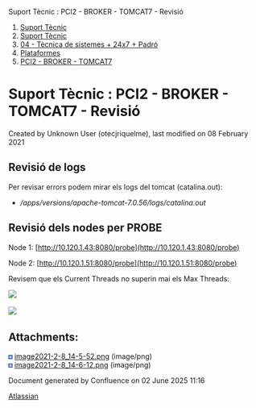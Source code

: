 Suport Tècnic : PCI2 - BROKER - TOMCAT7 - Revisió  

1.  [Suport Tècnic](index.html)
2.  [Suport Tècnic](13893782.html)
3.  [04 - Tècnica de sistemes + 24x7 + Padró](26313202.html)
4.  [Plataformes](Plataformes_41520520.html)
5.  [PCI2 - BROKER - TOMCAT7](PCI2---BROKER---TOMCAT7_41521072.html)

Suport Tècnic : PCI2 - BROKER - TOMCAT7 - Revisió
=================================================

Created by Unknown User (otecjriquelme), last modified on 08 February 2021

Revisió de logs
---------------

Per revisar errors podem mirar els logs del tomcat (catalina.out):

*   _/apps/versions/apache-tomcat-7.0.56/logs/catalina.out_

  

Revisió dels nodes per PROBE
----------------------------

Node 1: [http://10.120.1.43:8080/probe](http://10.120.1.43:8080/probe)

Node 2: [http://10.120.1.51:8080/probe](http://10.120.1.51:8080/probe)

Revisem que els Current Threads no superin mai els Max Threads:

![](attachments/41521076/41521091.png)

![](attachments/41521076/41521092.png)

  

  

  

Attachments:
------------

![](images/icons/bullet_blue.gif) [image2021-2-8\_14-5-52.png](attachments/41521076/41521091.png) (image/png)  
![](images/icons/bullet_blue.gif) [image2021-2-8\_14-6-12.png](attachments/41521076/41521092.png) (image/png)  

Document generated by Confluence on 02 June 2025 11:16

[Atlassian](http://www.atlassian.com/)